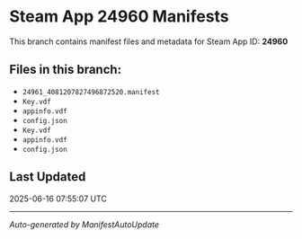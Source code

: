 # Steam App 24960 Manifests

This branch contains manifest files and metadata for Steam App ID: **24960**

## Files in this branch:
- `24961_4081207827496872520.manifest`
- `Key.vdf`
- `appinfo.vdf`
- `config.json`
- `Key.vdf`
- `appinfo.vdf`
- `config.json`

## Last Updated
2025-06-16 07:55:07 UTC

---
*Auto-generated by ManifestAutoUpdate*
